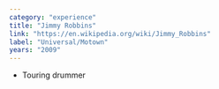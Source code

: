 ```yaml
---
category: "experience"
title: "Jimmy Robbins"
link: "https://en.wikipedia.org/wiki/Jimmy_Robbins"
label: "Universal/Motown"
years: "2009"
---
```


- Touring drummer
